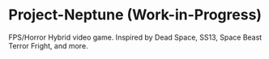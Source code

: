 # Project-Neptune (Work-in-Progress)
FPS/Horror Hybrid video game. Inspired by Dead Space, SS13, Space Beast Terror Fright, and more.
